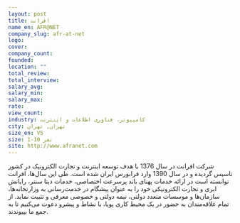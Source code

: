 ```yaml
---
layout: post
title: افرانت
name_en: AFR@NET
company_slug: afr-at-net
logo: 
cover: 
company_count:
founded:
location: ""
total_review: 
total_interview: 
salary_avg: 
salary_min: 
salary_max: 
rate: 
view_count: 
industry: کامپیوتر، فناوری اطلاعات و اینترنت
city: تهران, تهران
size_en: VS
size: 1-10 نفر
site: http://www.afranet.com
---
```


شرکت افرانت در سال 1376 با هدف توسعه اینترنت و تجارت الکترونیک در کشور تاسیس گردیده و در سال 1390 وارد فرابورس ایران شده است. طی این سال‌ها، افرانت توانسته است در ارائه خدمات پهنای باند پرسرعت اختصاصی، خدمات دیتا سنتر، رایانش ابری و تجارت الکترونیکی خود را به عنوان پیشگام در خدمت‌رسانی به وزارتخانه‌ها، سازمان‌ها و موسسات متعدد دولتی، نیمه دولتی و خصوصی معرفی و تثبیت نماید. از تمام علاقه‌مندان به حضور در یک محیط کاری پویا، با نشاط و پیشرو دعوت می‌کنیم تا به جمع ما بپیوندند.
